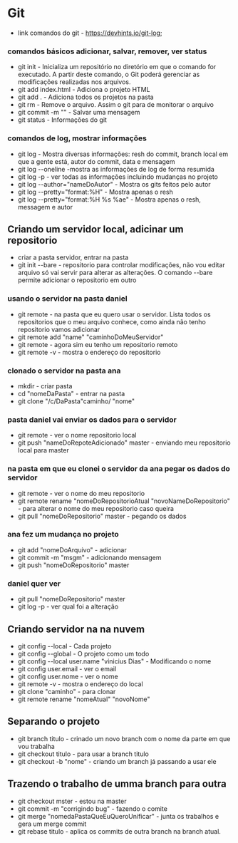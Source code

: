 # Git

- link comandos do git - https://devhints.io/git-log;

### comandos básicos adicionar, salvar, remover, ver status
- git init - Inicializa um repositório no diretório em que o comando for executado. A partir deste comando, o Git poderá gerenciar as modificações realizadas nos arquivos.
- git add index.html - Adiciona o projeto HTML
- git add . - Adiciona todos os projetos na pasta
- git rm - Remove o arquivo. Assim o git para de monitorar o arquivo
- git commit -m "" - Salvar uma mensagem
- git status - Informações do git

### comandos de log, mostrar informações
- git log - Mostra diversas informações: resh do commit, branch local em que a gente está, autor do commit, data e mensagem
- git log --oneline -mostra as informações de log de forma resumida
- git log -p - ver todas as informações incluindo mudanças no projeto
- git log --author="nameDoAutor" - Mostra os gits feitos pelo autor
- git log --pretty="format:%H" - Mostra apenas o resh
- git log --pretty="format:%H %s %ae" - Mostra apenas o resh, messagem e autor

## Criando um servidor local, adicinar um repositorio
- criar a pasta servidor, entrar na pasta
- git init --bare - repositorio para controlar modificações, não vou editar arquivo só vai servir para alterar as alterações. O comando --bare permite adicionar o repositorio em outro

### usando o servidor na pasta daniel
- git remote - na pasta que eu quero usar o servidor. Lista todos os repositorios que o meu arquivo conhece, como ainda não tenho repositorio vamos adicionar
- git remote add "name" "caminhoDoMeuServidor"
- git remote - agora sim eu tenho um repositorio remoto
- git remote -v - mostra o endereço do repositorio

### clonado o servidor na pasta ana
- mkdir - criar pasta
- cd "nomeDaPasta" - entrar na pasta
- git clone "/c/DaPasta"caminho/  "nome"

### pasta daniel vai enviar os dados para o servidor
- git remote - ver o nome repositorio local
- git push "nameDoRepoteAdicionado" master - enviando meu repositorio local para master

### na pasta em que eu clonei o servidor da ana pegar os dados do servidor
- git remote - ver o nome do meu repositorio
- git remote rename "nomeDoRepositorioAtual "novoNameDoRepositorio" - para alterar o nome do meu repositorio caso queira
- git pull "nomeDoRepositorio" master - pegando os dados

### ana fez um mudança no projeto
- git add "nomeDoArquivo" - adicionar
- git commit -m "msgm" - adicionando mensagem
- git push "nomeDoRepositorio" master

### daniel quer ver
- git pull "nomeDoRepositorio" master
- git log -p - ver qual foi a alteração

## Criando servidor na na nuvem




- git config --local - Cada projeto
- git config --global - O projeto como um todo
- git config --local user.name "vinicius Dias" - Modificando o nome
- git config user.email - ver o email
- git config user.nome - ver o nome 
- git remote -v - mostra o endereço do local
- git clone "caminho" - para clonar
- git remote rename "nomeAtual" "novoNome"


## Separando o projeto 
- git branch titulo - crinado um novo branch com o nome da parte em que vou trabalha
- git checkout titulo - para usar a branch titulo
- git checkout -b "nome" - criando um branch já passando a usar ele

## Trazendo o trabalho de umma branch para outra
- git checkout mster - estou na master
- git commit -m "corrigindo bug" - fazendo o comite
- git merge "nomedaPastaQueEuQueroUnificar" -  junta os trabalhos e gera um merge commit
- git rebase titulo - aplica os commits de outra branch na branch atual.
